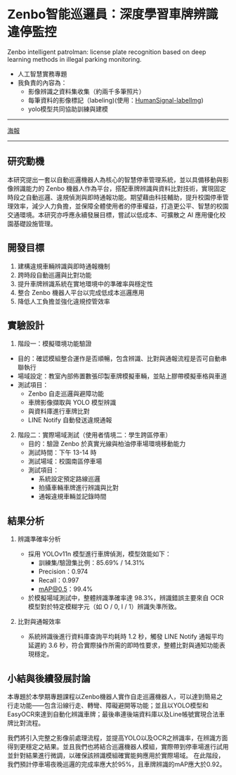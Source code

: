 # Zenbo智能巡邏員：深度學習車牌辨識違停監控
Zenbo intelligent patrolman: license plate recognition based on deep learning methods in illegal parking monitoring.

- 人工智慧實務專題
- 我負責的內容為：
  - 影像辨識之資料集收集（約兩千多筆照片）
  - 每筆資料的影像標記（labeling)(使用：[HumanSignal-labelImg](https://github.com/HumanSignal/labelImg))
  - yolo模型共同協助訓練與建模

***

[海報](poster.png)

***

## 研究動機

本研究提出一套以自動巡邏機器人為核心的智慧停車管理系統，並以具備移動與影像辨識能力的 Zenbo 機器人作為平台，搭配車牌辨識與資料比對技術，實現固定時段之自動巡邏、違規偵測與即時通報功能。期望藉由科技輔助，提升校園停車管理效率，減少人力負擔，並保障全體使用者的停車權益，打造更公平、智慧的校園交通環境。本研究亦呼應永續發展目標，嘗試以低成本、可擴散之 AI 應用優化校園基礎設施管理。


## 開發目標
1. 建構違規車輛辨識與即時通報機制
2. 跨時段自動巡邏與比對功能
3. 提升車牌辨識系統在實地環境中的準確率與穩定性
4. 整合 Zenbo 機器人平台以完成低成本巡邏應用
5. 降低人工負擔並強化違規控管效率


## 實驗設計
1. 階段一：模擬環境功能驗證
  - 目的：確認模組整合運作是否順暢，包含辨識、比對與通報流程是否可自動串聯執行
  - 場域設定：教室內部佈置數張印製車牌模擬車輛，並貼上膠帶模擬車格與車道
  - 測試項目：
    - Zenbo 自走巡邏與避障功能
    - 車牌影像擷取與 YOLO 模型辨識
    - 與資料庫進行車牌比對
    - LINE Notify 自動發送違規通報

2. 階段二：實際場域測試（使用者情境二：學生跨區停車）
   - 目的：驗證 Zenbo 於真實光線與柏油停車場環境移動能力
   - 測試時間：下午 13-14 時
   - 測試場域：校園南區停車場
   - 測試項目：
     - 系統設定預定路線巡邏
     - 拍攝車輛車牌進行辨識與比對
     - 通報違規車輛並記錄時間

## 結果分析

1. 辨識準確率分析
   - 採用 YOLOv11n 模型進行車牌偵測，模型效能如下：
     - 訓練集/驗證集比例：85.69% / 14.31%
     - Precision：0.974
     - Recall：0.997
     - mAP@0.5：99.4%
   - 於模擬場域測試中，整體辨識準確率達 98.3%，辨識錯誤主要來自 OCR 模型對於特定模糊字元（如 O / 0, I / 1）辨識失準所致。

2. 比對與通報效率
   - 系統辨識後進行資料庫查詢平均耗時 1.2 秒，觸發 LINE Notify 通報平均延遲約 3.6 秒，符合實際操作所需的即時性要求，整體比對與通知功能表現穩定。


## 小結與後續發展討論

本專題於本學期專題課程以Zenbo機器人實作自走巡邏機器人，可以達到簡易之行走功能——包含沿線行走、轉彎、障礙避開等功能；並且以YOLO模型和EasyOCR來達到自動化辨識車牌；最後串連後端資料庫以及Line帳號實現合法車牌比對流程。

我們將引入完整之影像前處理流程，並提高YOLO以及OCR之辨識率，在辨識方面得到更穩定之結果。並且我們也將結合巡邏機器人模組，實際帶到停車場進行試用並針對結果進行微調，以確保該辨識模組確實能夠應用於實際場域。
在此階段，我們預計停車場夜晚巡邏的完成率應大於95%，且車牌辨識的mAP應大於0.92。
